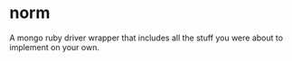 norm
====

A mongo ruby driver wrapper that includes all the stuff you were about to implement on your own.